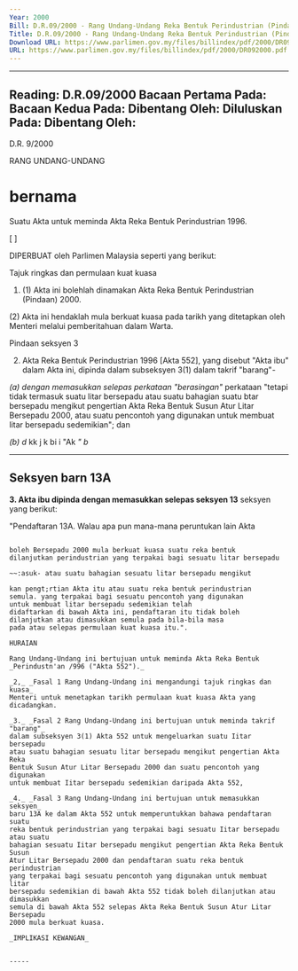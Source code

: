 ```yaml
---
Year: 2000
Bill: D.R.09/2000 - Rang Undang-Undang Reka Bentuk Perindustrian (Pindaan) 2000 (Lulus)
Title: D.R.09/2000 - Rang Undang-Undang Reka Bentuk Perindustrian (Pindaan) 2000 (Lulus)
Download URL: https://www.parlimen.gov.my/files/billindex/pdf/2000/DR092000.pdf
URL: https://www.parlimen.gov.my/files/billindex/pdf/2000/DR092000.pdf
---
```

---
Reading:
D.R.09/2000
Bacaan Pertama Pada:
Bacaan Kedua Pada:
Dibentang Oleh:
Diluluskan Pada:
Dibentang Oleh:
---

D.R. 9/2000

RANG UNDANG-UNDANG

# bernama

Suatu Akta untuk meminda Akta Reka Bentuk Perindustrian 1996.

[ ]

DIPERBUAT oleh Parlimen Malaysia seperti yang berikut:

Tajuk ringkas dan permulaan kuat kuasa

1. (1) Akta ini bolehlah dinamakan Akta Reka Bentuk
Perindustrian (Pindaan) 2000.

(2) Akta ini hendaklah mula berkuat kuasa pada tarikh yang
ditetapkan oleh Menteri melalui pemberitahuan dalam Warta.

Pindaan seksyen 3

2. Akta Reka Bentuk Perindustrian 1996 [Akta 552], yang disebut
"Akta ibu" dalam Akta ini, dipinda dalam subseksyen 3(1) dalam
takrif "barang"-

_(a) dengan memasukkan selepas perkataan "berasingan"_
perkataan "tetapi tidak termasuk suatu litar bersepadu
atau suatu bahagian suatu btar bersepadu mengikut
pengertian Akta Reka Bentuk Susun Atur Litar Bersepadu
2000, atau suatu pencontoh yang digunakan untuk
membuat litar bersepadu sedemikian"; dan

_(b) d_ kk j k bi i "Ak _" b_


-----

## Seksyen barn 13A

**3. Akta ibu dipinda dengan memasukkan selepas seksyen 13**
seksyen yang berikut:

"Pendaftaran 13A. Walau apa pun mana-mana peruntukan lain Akta

~~~~ntu ini, jika sebelum Akta Reka Bentuk Susun Atur Litar

boleh Bersepadu 2000 mula berkuat kuasa suatu reka bentuk
dilanjutkan perindustrian yang terpakai bagi sesuatu litar bersepadu

~~:asuk- atau suatu bahagian sesuatu litar bersepadu mengikut

kan pengt;rtian Akta itu atau suatu reka bentuk perindustrian
semula. yang terpakai bagi sesuatu pencontoh yang digunakan
untuk membuat litar bersepadu sedemikian telah
didaftarkan di bawah Akta ini, pendaftaran itu tidak boleh
dilanjutkan atau dimasukkan semula pada bila-bila masa
pada atau selepas permulaan kuat kuasa itu.".

HURAIAN

Rang Undang-Undang ini bertujuan untuk meminda Akta Reka Bentuk
_Perindustn'an /996 ("Akta 552")._

_2,_ _Fasal 1 Rang Undang-Undang ini mengandungi tajuk ringkas dan kuasa_
Menteri untuk menetapkan tarikh permulaan kuat kuasa Akta yang dicadangkan.

_3._ _Fasal 2 Rang Undang-Undang ini bertujuan untuk meminda takrif "barang"_
dalam subseksyen 3(1) Akta 552 untuk mengeluarkan suatu Iitar bersepadu
atau suatu bahagian sesuatu litar bersepadu mengikut pengertian Akta Reka
Bentuk Susun Atur Litar Bersepadu 2000 dan suatu pencontoh yang digunakan
untuk membuat Iitar bersepadu sedemikian daripada Akta 552,

_4._ _Fasal 3 Rang Undang-Undang ini bertujuan untuk memasukkan seksyen_
baru 13A ke dalam Akta 552 untuk memperuntukkan bahawa pendaftaran suatu
reka bentuk perindustrian yang terpakai bagi sesuatu Iitar bersepadu atau suatu
bahagian sesuatu Iitar bersepadu mengikut pengertian Akta Reka Bentuk Susun
Atur Litar Bersepadu 2000 dan pendaftaran suatu reka bentuk perindustrian
yang terpakai bagi sesuatu pencontoh yang digunakan untuk membuat litar
bersepadu sedemikian di bawah Akta 552 tidak boleh dilanjutkan atau dimasukkan
semula di bawah Akta 552 selepas Akta Reka Bentuk Susun Atur Litar Bersepadu
2000 mula berkuat kuasa.

_IMPLIKASI KEWANGAN_


-----

